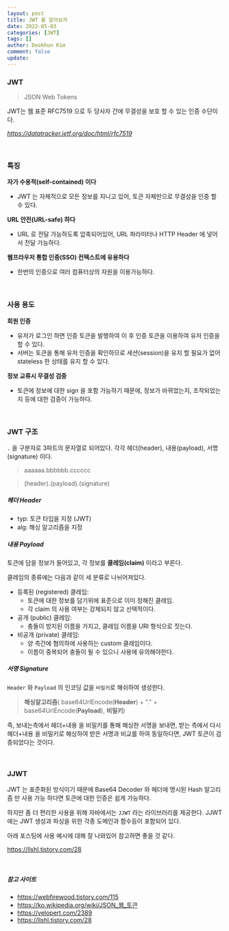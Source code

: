 ```yaml
---
layout: post
title: JWT 를 알아보자
date: 2022-05-03
categories: [JWT]
tags: []
author: Deokhun Kim
comment: false
update: 
---
```


### JWT
>JSON Web Tokens

JWT는 웹 표준 RFC7519 으로 두 당사자 간에 무결성을 보호 할 수 있는 인증 수단이다.

*https://datatracker.ietf.org/doc/html/rfc7519*

<br/>

### 특징

**자가 수용적(self-contained) 이다**
* JWT 는 자체적으로 모든 정보를 지니고 있어, 토큰 자체만으로 무결성을 인증 할 수 있다.

**URL 안전(URL-safe) 하다**
* URL 로 전달 가능하도록 압축되어있어, URL 파라미터나 HTTP Header 에 넣어서 전달 가능하다.

**웹프라우저 통합 인증(SSO) 컨텍스트에 유용하다**
* 한번의 인증으로 여러 컴퓨터상의 자원을 이용가능하다.

<br/>

### 사용 용도

**회원 인증**
* 유저가 로그인 하면 인증 토큰을 발행하여 이 후 인증 토큰을 이용하여 유저 인증을 할 수 있다.
* 서버는 토큰을 통해 유저 인증을 확인하므로 세션(session)을 유지 할 필요가 없어 stateless 한 상태를 유지 할 수 있다.

**정보 교류시 무결성 검증**
* 토큰에 정보에 대한 sign 을 포함 가능하기 때문에, 정보가 바뀌었는지, 조작되었는지 등에 대한 검증이 가능하다.


<br/>

### JWT 구조
`.` 을 구분자로 3파트의 문자열로 되어있다. 
각각 헤더(header), 내용(payload), 서명(signature) 이다.
> aaaaaa.bbbbbb.cccccc

>(header).(payload).(signature)

##### 헤더 Header
* typ: 토큰 타입을 지정 (JWT)
* alg: 해싱 알고리즘을 지정


##### 내용 Payload
토큰에 담을 정보가 들어있고, 각 정보를 **클레임(claim)** 이라고 부른다.

클레임의 종류에는 다음과 같이 세 분류로 나뉘어져있다.
* 등록된 (registered) 클레임:
  * 토큰에 대한 정보를 담기위에 표준으로 이미 정해진 클레임.
  * 각 claim 의 사용 여부는 강제되지 않고 선택적이다.
* 공개 (public) 클레임:
  * 충돌이 방지된 이름을 가지고, 클레임 이름을 URI 형식으로 짓는다.
* 비공개 (private) 클레임:
  * 양 측간에 협의하에 사용하는 custom 클레임이다.
  * 이름이 중복되어 충돌이 될 수 있으니 사용에 유의해야한다.


##### 서명 Signature
`Header` 와 `Payload` 의 인코딩 값을 `비밀키`로 해쉬하여 생성한다.
> **해싱알고리즘**(
base64UrlEncode(**Header**) + "." +
base64UrlEncode(**Payload**),
**비밀키**)

즉, 보내는측에서 헤더+내용 을 비밀키를 통해 해싱한 서명을 보내면, 
받는 측에서 다시 헤더+내용 을 비밀키로 해싱하여 받은 서명과 비교를 하여 동일하다면, JWT 토큰이 검증되었다는 것이다.

<br/>

### JJWT
JWT 는 표준화된 방식이기 때문에 Base64 Decoder 와 헤더에 명시된 Hash 알고리즘 만 사용 가능 하다면 
토큰에 대한 인증은 쉽게 가능하다.

하지만 좀 더 편리한 사용을 위해 자바에서는 `JJWT` 라는 라이브러리를 제공한다. 
JJWT 에는 JWT 생성과 파싱을 위한 각종 도메인과 함수등이 포함되어 있다.

아래 포스팅에 사용 예시에 대해 잘 나와있어 참고하면 좋을 것 같다.

https://llshl.tistory.com/28


<br/>

##### 참고 사이트
* https://webfirewood.tistory.com/115
* https://ko.wikipedia.org/wiki/JSON_웹_토큰
* https://velopert.com/2389
* https://llshl.tistory.com/28